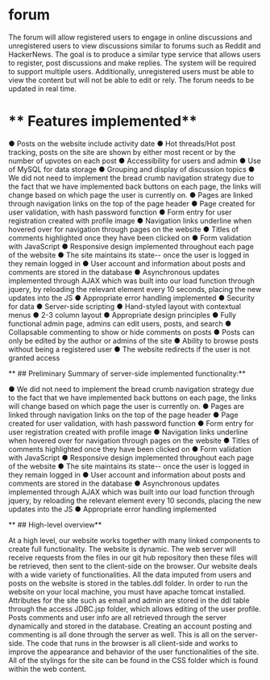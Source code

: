# **forum**
The  forum will allow registered users to engage in online discussions and unregistered users to view discussions similar to forums such as Reddit and HackerNews. The goal is to produce a similar type service that allows users to register, post discussions and make replies. The system will be required to support multiple users. Additionally, unregistered users must be able to view the content but will not be able to edit or rely. The forum needs to be updated in real time.


# ** Features implemented**

●	Posts on the website include activity date
●	Hot threads/Hot post tracking, posts on the site are shown by either most recent or by the number of upvotes on each post
●	Accessibility for users and admin
●	Use of MySQL for data storage
●	Grouping and display of discussion topics
●	We did not need to implement the bread crumb navigation strategy due to the fact that we have implemented back buttons on each page, the links will change based on which page the user is currently on.
●	Pages are linked through navigation links on the top of the page header
●	Page created for user validation, with hash password function
●	Form entry for user registration created with profile image
●	Navigation links underline when hovered over for navigation through pages on the website
●	Titles of comments highlighted once they have been clicked on
●	Form validation with JavaScript
●	Responsive design implemented throughout each page of the website
●	The site maintains its state-- once the user is logged in they remain logged in
●	User account and information about posts and comments are stored in the database
●	Asynchronous updates implemented through AJAX which was built into our load function through jquery, by reloading the relevant element every 10 seconds, placing the new updates into the JS
●	Appropriate error handling implemented
●	Security for data
●	Server-side scripting
●	Hand-styled layout with contextual menus
●	2-3 column layout
●	Appropriate design principles
●	Fully functional admin page, admins can edit users, posts, and search
●	Collapsable commenting to show or hide comments on posts
●	Posts can only be edited by the author or admins of the site
●	Ability to browse posts without being a registered user
●	The website redirects if the user is not granted access 




** ## Preliminary Summary of server-side implemented functionality:**

●	We did not need to implement the bread crumb navigation strategy due to the fact that we have implemented back buttons on each page, the links will change based on which page the user is currently on.
●	Pages are linked through navigation links on the top of the page header
●	Page created for user validation, with hash password function
●	Form entry for user registration created with profile image
●	Navigation links underline when hovered over for navigation through pages on the website
●	Titles of comments highlighted once they have been clicked on
●	Form validation with JavaScript
●	Responsive design implemented throughout each page of the website
●	The site maintains its state-- once the user is logged in they remain logged in
●	User account and information about posts and comments are stored in the database
●	Asynchronous updates implemented through AJAX which was built into our load function through jquery, by reloading the relevant element every 10 seconds, placing the new updates into the JS
●	Appropriate error handling implemented

 ** ## High-level overview**
 
At a high level, our website works together with many linked components to create full functionality. The website is dynamic. The web server will receive requests from the files in our git hub repository then these files will be retrieved, then sent to the client-side on the browser. Our website deals with a wide variety of functionalities. All the data imputed from users and posts on the website is stored in the tables.ddl folder. In order to run the website on your local machine, you must have apache tomcat installed. Attributes for the site such as email and admin are stored in the ddl table through the access JDBC.jsp folder, which allows editing of the user profile. Posts comments and user info are all retrieved through the server dynamically and stored in the database. Creating an account posting and commenting is all done through the server as well. This is all on the server-side. The code that runs in the browser is all client-side and works to improve the appearance and behavior of the user functionalities of the site. All of the stylings for the site can be found in the CSS folder which is found within the web content.

